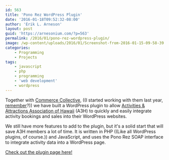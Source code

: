 ```yaml
---
id: 563
title: 'Pono Rez WordPress Plugin'
date: '2016-01-18T09:52:32-08:00'
author: 'Erik L. Arneson'
layout: post
guid: 'https://arnesonium.com/?p=563'
permalink: /2016/01/pono-rez-wordpress-plugin/
image: /wp-content/uploads/2016/01/Screenshot-from-2016-01-15-09-58-39.png
categories:
    - Programming
    - Projects
tags:
    - javascript
    - php
    - programming
    - 'web development'
    - wordpress
---
```


Together with <a href="http://www.commercecollective.com/" target="_blank">Commerce Collective</a>, ((I started working with them last year, <a href="https://arnesonium.com/2015/05/now-working-with-commercecollective/">remember</a>?)) we have built a WordPress plugin to allow <a href="http://www.a3h.org/" target="_blank">Activities & Attractions Association of Hawaii</a> (A3H) to quickly and easily integrate activity bookings and sales into their WordPress websites.
<!--more-->

We still have more features to add to the plugin, but it's a solid start that will save A3H members a lot of time. It is written in PHP ((Like all WordPress plugins, of course.)) and JavaScript, and uses the Pono Rez SOAP interface to integrate activity data into a WordPress page.

<a href="https://wordpress.org/plugins/a3h-pono-rez-activities-and-booking/" target="_blank">Check out the plugin page here!</a>
